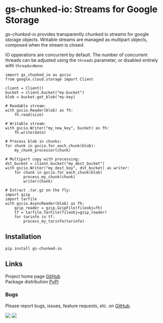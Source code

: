 # gs-chunked-io: Streams for Google Storage
_gs-chunked-io_ provides transparently chunked io streams for google storage objects.
Writable streams are managed as multipart objects, composed when the stream is closed.

IO opperations are concurrent by default. The number of concurrent threads can be adjusted using the `threads`
parameter, or disabled entirely with `threads=None`.
```
import gs_chunked_io as gscio
from google.cloud.storage import Client

client = Client()
bucket = client.bucket("my-bucket")
blob = bucket.get_blob("my-key)

# Readable stream:
with gscio.Reader(blob) as fh:
    fh.read(size)

# Writable stream:
with gscio.Writer("my_new_key", bucket) as fh:
    fh.write(data)

# Process blob in chunks:
for chunk in gscio.for_each_chunk(blob):
    my_chunk_processor(chunk)

# Multipart copy with processing:
dst_bucket = client.bucket("my_dest_bucket")
with gscio.Writer("my_dest_key", dst_bucket) as writer:
    for chunk in gscio.for_each_chunk(blob)
	    process_my_chunk(chunk)
	    writer(chunk)

# Extract .tar.gz on the fly:
import gzip
import tarfile
with gscio.AsyncReader(blob) as fh:
    gzip_reader = gzip.GzipFile(fileobj=fh)
    tf = tarfile.TarFile(fileobj=gzip_reader)
    for tarinfo in tf:
        process_my_tarinfo(tarinfo)
```

## Installation
```
pip install gs-chunked-io
```

## Links
Project home page [GitHub](https://github.com/xbrianh/gs-chunked-io)  
Package distribution [PyPI](https://pypi.org/project/gs-chunked-io/)

### Bugs
Please report bugs, issues, feature requests, etc. on [GitHub](https://github.com/xbrianh/gs-chunked-io).

![](https://travis-ci.org/xbrianh/gs-chunked-io.svg?branch=master) ![](https://badge.fury.io/py/gs-chunked-io.svg)
